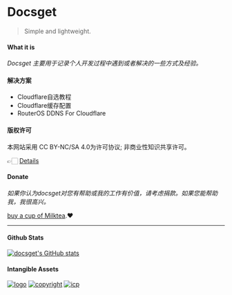 <!-- <div class="container"><div class="card-wrap"> -->

# Docsget

> Simple and lightweight.

#### What it is

*Docsget 主要用于记录个人开发过程中遇到或者解决的一些方式及经验。*

#### 解决方案

- Cloudflare自选教程
- Cloudflare缓存配置
- RouterOS DDNS For Cloudflare

#### 版权许可
本网站采用 CC BY-NC/SA 4.0为许可协议;
非商业性知识共享许可。

👉🏻 [Details](permit)

#### Donate
*如果你认为docsget对您有帮助或我的工作有价值，请考虑捐款。如果您能帮助我，我很高兴。*

[buy a cup of Milktea](reward).❤️
***

<!-- tabs:Stats -->
#### Github Stats
[![docsget's GitHub stats](https://github-readme-stats.vercel.app/api?username=docsget)](https://github.com/docsget)

<!-- tabs:end -->
#### Intangible Assets
[![logo](https://raw.githubusercontent.com/docsget/docsget/main/usr/uploads/img/logo.png)](#)
[![copyright](https://raw.githubusercontent.com/docsget/docsget/8398f5e0f794db11ff860f233af879f87f7f685d/docs/static/img/copyright.svg)](#)
[![icp](https://raw.githubusercontent.com/docsget/docsget/ad425d1330897fb1a1aab9090705c4106f39f7b1/docs/static/img/moe-icp.svg)](https://icp.gov.moe/?keyword=20237771)
